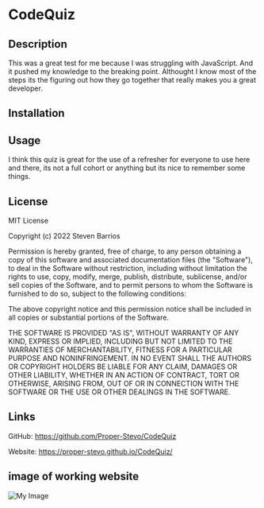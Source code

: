 # CodeQuiz

## Description

This was a great test for me because I was struggling with JavaScript. And it pushed my knowledge to the breaking point. Althought I know most of the steps its the figuring out how they go together that really makes you a great developer. 


## Installation
## Usage

I think this quiz is great for the use of a refresher for everyone to use here and there, its not a full cohort or anything but its nice to remember some things. 

## License
MIT License

Copyright (c) 2022 Steven Barrios

Permission is hereby granted, free of charge, to any person obtaining a copy
of this software and associated documentation files (the "Software"), to deal
in the Software without restriction, including without limitation the rights
to use, copy, modify, merge, publish, distribute, sublicense, and/or sell
copies of the Software, and to permit persons to whom the Software is
furnished to do so, subject to the following conditions:

The above copyright notice and this permission notice shall be included in all
copies or substantial portions of the Software.

THE SOFTWARE IS PROVIDED "AS IS", WITHOUT WARRANTY OF ANY KIND, EXPRESS OR
IMPLIED, INCLUDING BUT NOT LIMITED TO THE WARRANTIES OF MERCHANTABILITY,
FITNESS FOR A PARTICULAR PURPOSE AND NONINFRINGEMENT. IN NO EVENT SHALL THE
AUTHORS OR COPYRIGHT HOLDERS BE LIABLE FOR ANY CLAIM, DAMAGES OR OTHER
LIABILITY, WHETHER IN AN ACTION OF CONTRACT, TORT OR OTHERWISE, ARISING FROM,
OUT OF OR IN CONNECTION WITH THE SOFTWARE OR THE USE OR OTHER DEALINGS IN THE
SOFTWARE.


## Links
 GitHub: 
 https://github.com/Proper-Stevo/CodeQuiz

 Website:
 https://proper-stevo.github.io/CodeQuiz/

 ## image of working website

![My Image](../images/website.png)
